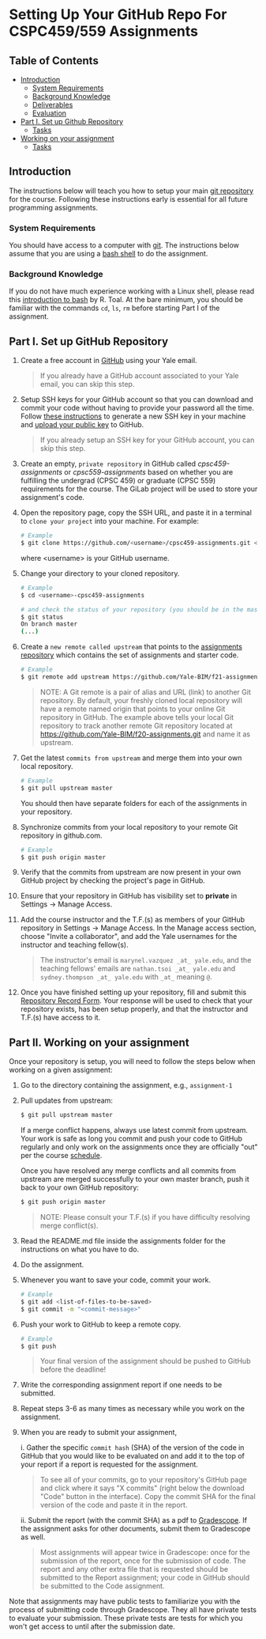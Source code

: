 # Setting Up Your GitHub Repo For CSPC459/559 Assignments

## Table of Contents

  * [Introduction](#introduction)
    * [System Requirements](#system-requirements)
    * [Background Knowledge](#background-knowledge)
    * [Deliverables](#deliverables)
    * [Evaluation](#evaluation)
  * [Part I\. Set up Github Repository](#part-i-set-up-github-repository)
    * [Tasks](#tasks)
  * [Working on your assignment](#working-on-your-assignment)
    * [Tasks](#tasks-1)

## Introduction
The instructions below will teach you how to setup your main [git repository](https://git-scm.com/) for the course. Following these instructions early is essential for all future programming assignments. 

### System Requirements
You should have access to a computer with [git](https://git-scm.com/). The instructions below assume that you are using a [bash shell](https://en.wikipedia.org/wiki/Bash_(Unix_shell)) to do the assignment.


### Background Knowledge

If you do not have much experience working with a Linux shell, please read this 
[introduction to bash](http://cs.lmu.edu/~ray/notes/bash/) by R. Toal. At the bare minimum, you should be familiar with the commands `cd`, `ls`, `rm` before starting Part I of the assignment.

## Part I. Set up GitHub Repository

1. Create a free account in [GitHub](https://github.com/) using your Yale email. 

	> If you already have a GitHub account associated to your Yale email, you can skip this step.

2. Setup SSH keys for your GitHub account so that you can download and commit your code without having to provide your password all the time. Follow [these instructions](https://docs.github.com/en/github/authenticating-to-github/generating-a-new-ssh-key-and-adding-it-to-the-ssh-agent)
to generate a new SSH key in your machine and [upload your public key](https://docs.github.com/en/github/authenticating-to-github/adding-a-new-ssh-key-to-your-github-account) to GitHub.

	> If you already setup an SSH key for your GitHub account, you can skip this step.

3. Create an empty, `private repository` in GitHub called *cpsc459-assignments* or  *cpsc559-assignments* based on whether you are fulfilling the undergrad (CPSC 459) or graduate (CPSC 559) requirements for the course. The GiLab project will be used to store your assignment's code.

4. Open the repository page, copy the SSH URL, and paste it in a terminal to `clone your project` into your machine. For example:

    ```bash
    # Example
    $ git clone https://github.com/<username>/cpsc459-assignments.git <username>-cpsc459-assignments
    ```

	where \<username\> is your GitHub username.

5. Change your directory to your cloned repository.

    ```bash
    # Example
    $ cd <username>-cpsc459-assignments
 
    # and check the status of your repository (you should be in the master branch of your repository)
    $ git status
    On branch master
    (...)
    ```

6. Create a `new remote called upstream` that points to the 
[assignments repository](https://github.com/Yale-BIM/f21-assignments.git)
which contains the set of assignments and starter code.

    ```bash
    # Example
    $ git remote add upstream https://github.com/Yale-BIM/f21-assignments.git
    ```

    > NOTE: A Git remote is a pair of alias and URL (link) to another Git repository.
    > By default, your freshly cloned local repository will have a remote named 
    > origin that points to your online Git repository in GitHub. 
    > The example above tells your local Git repository to track another remote Git 
    > repository located at https://github.com/Yale-BIM/f20-assignments.git
    > and name it as upstream.
    
7. Get the latest `commits from upstream` and merge them into your own local repository.

    ```bash
    # Example
    $ git pull upstream master
    ```
    
	You should then have separate folders for each of the assignments in your repository.

8. Synchronize commits from your local repository to your remote Git repository in github.com.

    ```bash
    # Example
    $ git push origin master
    ```

7. Verify that the commits from upstream are now present in your own GitHub project by checking the project's page in GitHub.

8. Ensure that your repository in GitHub has visibility set to **private** in 
Settings -> Manage Access.

9. Add the course instructor and the T.F.(s) as members of your GitHub repository in Settings -> Manage Access. In the Manage access section, choose "Invite a collaborator", and add the Yale usernames for the instructor and teaching fellow(s).

	> The instructor's email is `marynel.vazquez _at_ yale.edu`, and the teaching fellows' emails are `nathan.tsoi _at_ yale.edu` and `sydney.thompson _at_ yale.edu` with `_at_` meaning `@`.

10. Once you have finished setting up your repository, fill and submit this [Repository Record Form](https://forms.gle/QkChQbbVdR8b3xNx5). Your response will be used to check that your repository exists, has been setup properly, and that the instructor and T.F.(s) have access to it.

## Part II. Working on your assignment

Once your repository is setup, you will need to follow the steps below when working on a given assignment:

1. Go to the directory containing the assignment, e.g., `assignment-1`
2. Pull updates from upstream:

	```bash
	$ git pull upstream master
	```
	
	If a merge conflict happens, always use latest
	commit from upstream. Your work is safe as long you commit and push 
	your code to GitHub regularly and only work on the assignments once they are 
    officially "out" per the course [schedule](https://cpsc459-bim.gitlab.io/f21/schedule/). 
	
	Once you have resolved any merge conflicts and all commits from
	upstream are merged successfully to your own master branch, push it 
	back to your own GitHub repository:
	
	```bash
	$ git push origin master
	```
	
	> NOTE: Please consult your T.F.(s) if you have difficulty resolving merge conflict(s).

3. Read the README.md file inside the assignments folder for the instructions on what you have to do.
4. Do the assignment. 
5. Whenever you want to save your code, commit your work.

    ```bash
    # Example
    $ git add <list-of-files-to-be-saved>
    $ git commit -m "<commit-message>"
    ```
6. Push your work to GitHub to keep a remote copy.

    ```bash
    # Example
    $ git push
    ```

    > Your final version of the assignment should be pushed to GitHub before the deadline!
    
7. Write the corresponding assignment report if one needs to be submitted.
    
8. Repeat steps 3-6 as many times as necessary while you work on the assignment.

9. When you are ready to submit your assignment,
    
    i. Gather the specific `commit hash` (SHA) of the version of the code in GitHub
    that you would like to be evaluated on and add it to the top of your report if a report is requested for the assignment. 
    
    > To see all of your commits, go to your repository's GitHub page and click where it says "X commits" (right below the download "Code" button in the interface). Copy the commit SHA for the final version of the code and paste it in the report.
    
    ii. Submit the report (with the commit SHA) as a pdf to [Gradescope](https://www.gradescope.com/courses/299261). If the assignment
    asks for other documents, submit them to Gradescope as well.

    > Most assignments will appear twice in Gradescope: once for the submission of the report, once for the submission of code. The report and any other extra file that is requested should be submitted to the Report assignment; your code in GitHub should be submitted to the Code assignment. 
 
Note that assignments may have public tests to familiarize you with the process of submitting code through Gradescope. They all have private tests to
evaluate your submission. These private tests are tests for which you won't get access to until after the submission date. 
	
	

